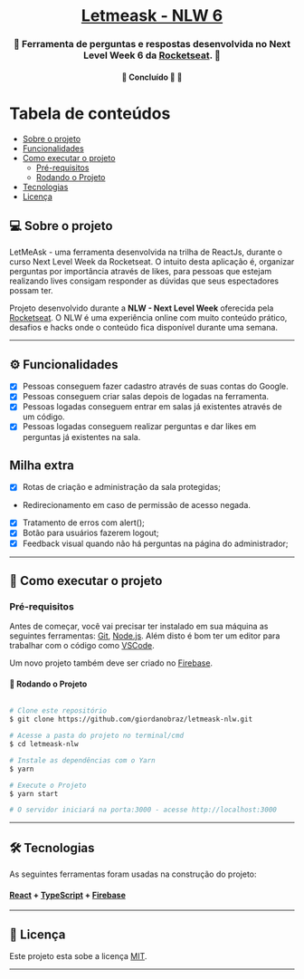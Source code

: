 <h1 align="center">
     <a href="https://letmeask.com.br/" alt="site letmeask"> Letmeask - NLW 6 </a>
</h1>

<h3 align="center">
    🌱 Ferramenta de perguntas e respostas desenvolvida no Next Level Week 6 da <a href="https://rocketseat.com.br/">Rocketseat</a>. 💚
</h3>

<h4 align="center">
	🚧   Concluído 🚀 🚧
</h4>

Tabela de conteúdos
=================
<!--ts-->
   * [Sobre o projeto](#-sobre-o-projeto)
   * [Funcionalidades](#-funcionalidades)  
   * [Como executar o projeto](#-como-executar-o-projeto)
     * [Pré-requisitos](#pré-requisitos)
     * [Rodando o Projeto](#user-content--rodando-o-backend-servidor)     
   * [Tecnologias](#-tecnologias) 
   * [Licença](#user-content--licença)
<!--te-->


## 💻 Sobre o projeto

 LetMeAsk - uma ferramenta desenvolvida na trilha de ReactJs, durante o curso Next Level Week da Rocketseat. O intuito desta aplicação é, organizar perguntas por importância através de likes, para pessoas que estejam realizando lives consigam responder as dúvidas que seus espectadores possam ter. 

Projeto desenvolvido durante a **NLW - Next Level Week** oferecida pela [Rocketseat](https://blog.rocketseat.com.br/).
O NLW é uma experiência online com muito conteúdo prático, desafios e hacks onde o conteúdo fica disponível durante uma semana.

---

## ⚙️ Funcionalidades
- [x] Pessoas conseguem fazer cadastro através de suas contas do Google.
- [x] Pessoas conseguem criar salas depois de logadas na ferramenta.
- [x] Pessoas logadas conseguem entrar em salas já existentes através de um código.
- [x] Pessoas logadas conseguem realizar perguntas e dar likes em perguntas já existentes na sala.

## Milha extra

- [x] Rotas de criação e administração da sala protegidas;
 - Redirecionamento em caso de permissão de acesso negada.
- [x] Tratamento de erros com alert();
- [x] Botão para usuários fazerem logout;
- [x] Feedback visual quando não há perguntas na página do administrador;

---

## 🚀 Como executar o projeto
### Pré-requisitos

Antes de começar, você vai precisar ter instalado em sua máquina as seguintes ferramentas:
[Git](https://git-scm.com), [Node.js](https://nodejs.org/en/). 
Além disto é bom ter um editor para trabalhar com o código como [VSCode](https://code.visualstudio.com/).

Um novo projeto também deve ser criado no [Firebase](https://firebase.google.com/). 

#### 🎲 Rodando o Projeto

```bash

# Clone este repositório
$ git clone https://github.com/giordanobraz/letmeask-nlw.git

# Acesse a pasta do projeto no terminal/cmd
$ cd letmeask-nlw

# Instale as dependências com o Yarn
$ yarn 

# Execute o Projeto
$ yarn start

# O servidor iniciará na porta:3000 - acesse http://localhost:3000 
```
---

## 🛠 Tecnologias

As seguintes ferramentas foram usadas na construção do projeto:

#### [React](https://reactjs.org/)  +  [TypeScript](https://www.typescriptlang.org/)  + [Firebase](https://firebase.google.com)

---

## 📝 Licença

Este projeto esta sobe a licença [MIT](./LICENSE).

---